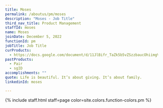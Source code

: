 ```yaml
---
title: Moses
permalink: /aboutus/pm/moses
description: "Moses - Job Title"
third_nav_title: Product Management
staffId: moses
name: Moses
joinDate: December 5, 2022
functionId: pm
jobTitle: Job Title
curProducts:
  - https://docs.google.com/document/d/11JlBifr_TaZk5b5vZSzzbaucOhiimgV0vO3s3rgkub8/editt
pastProducts:
  - Pair
  - sgID
accomplishments: ""
quote: Life is beautiful. It’s about giving. It’s about family.
linkedinId: moses

---
```


{% include staff.html staff=page color=site.colors.function-colors.pm %}
